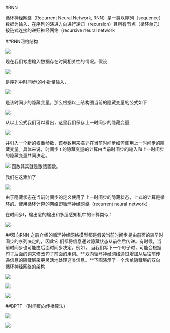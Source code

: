 #RNN

循环神经网络（Recurrent Neural Network, RNN）是一类以序列（sequence）数据为输入，在序列的演进方向进行递归（recursion）且所有节点（循环单元）按链式连接的递归神经网络（recursive neural network

##RNN网络结构

![](https://cdn.jsdelivr.net/gh/tj-messi/picture/20241107223740.png)

现在我们考虑输⼊数据存在时间相关性的情况。假设

![](https://cdn.jsdelivr.net/gh/tj-messi/picture/20241107224250.png)

 是序列中时间步t的小批量输⼊，

![](https://cdn.jsdelivr.net/gh/tj-messi/picture/20241107224304.png)

 是该时间步的隐藏变量。那么根据以上结构图当前的隐藏变量的公式如下

![](https://cdn.jsdelivr.net/gh/tj-messi/picture/20241107224315.png)

从以上公式我们可以看出，这⾥我们保存上⼀时间步的隐藏变量

![](https://cdn.jsdelivr.net/gh/tj-messi/picture/20241107224824.png)

并引⼊⼀个新的权重参数，该参数⽤来描述在当前时间步如何使⽤上⼀时间步的隐藏变量。具体来说，时间步 t 的隐藏变量的计算由当前时间步的输⼊和上⼀时间步的隐藏变量共同决定。

![](https://cdn.jsdelivr.net/gh/tj-messi/picture/20241107224903.png) 函数其实就是激活函数。

我们在这添加了

![](https://cdn.jsdelivr.net/gh/tj-messi/picture/20241107225624.png)

由于隐藏状态在当前时间步的定义使⽤了上⼀时间步的隐藏状态，上式的计算是循环的。使⽤循环计算的⽹络即循环神经⽹络（recurrent neural network）

在时间步t，输出层的输出和多层感知机中的计算类似：

![](https://cdn.jsdelivr.net/gh/tj-messi/picture/20241107225659.png)

##双向RNN
之前介绍的循环神经⽹络模型都是假设当前时间步是由前⾯的较早时间步的序列决定的，因此它 们都将信息通过隐藏状态从前往后传递。有时候，当前时间步也可能由后⾯时间步决定。例如， 当我们写下⼀个句⼦时，可能会根据句⼦后⾯的词来修改句⼦前⾯的⽤词。**双向循环神经⽹络通过增加从后往前传递信息的隐藏层来更灵活地处理这类信息。**下图演⽰了⼀个含单隐藏层的双向循环神经⽹络的架构

![](https://cdn.jsdelivr.net/gh/tj-messi/picture/20241107225934.png)

![](https://cdn.jsdelivr.net/gh/tj-messi/picture/1730991561563.png)

![](https://cdn.jsdelivr.net/gh/tj-messi/picture/1730992173053.png)

##BPTT （时间反向传播算法）

![](https://cdn.jsdelivr.net/gh/tj-messi/picture/20241107231529.png)

![](https://cdn.jsdelivr.net/gh/tj-messi/picture/1731031000772.png)